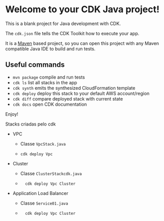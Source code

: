 # Welcome to your CDK Java project!

This is a blank project for Java development with CDK.

The `cdk.json` file tells the CDK Toolkit how to execute your app.

It is a [Maven](https://maven.apache.org/) based project, so you can open this project with any Maven compatible Java IDE to build and run tests.

## Useful commands

 * `mvn package`     compile and run tests
 * `cdk ls`          list all stacks in the app
 * `cdk synth`       emits the synthesized CloudFormation template
 * `cdk deploy`      deploy this stack to your default AWS account/region
 * `cdk diff`        compare deployed stack with current state
 * `cdk docs`        open CDK documentation

Enjoy!

Stacks criadas pelo cdk

* VPC
    * Classe `VpcStack.java`
    * ```
      cdk deploy Vpc
      ```
* Cluster
  * Classe `ClusterStackcdk.java`
  * ```
      cdk deploy Vpc Cluster
    ```

* Application Load Balancer
  * Classe `Service01.java`
  * ```
      cdk deploy Vpc Cluster
    ```
